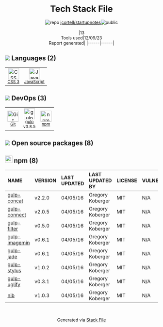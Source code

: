 <!--
&lt;--- Readme.md Snippet without images Start ---&gt;
## Tech Stack
jcortell/startupnotes is built on the following main stack:

- [gulp](http://gulpjs.com/) – JS Build Tools / JS Task Runners
- [JavaScript](https://developer.mozilla.org/en-US/docs/Web/JavaScript) – Languages

Full tech stack [here](/techstack.md)

&lt;--- Readme.md Snippet without images End ---&gt;

&lt;--- Readme.md Snippet with images Start ---&gt;
## Tech Stack
jcortell/startupnotes is built on the following main stack:

- <img width='25' height='25' src='https://img.stackshare.io/service/844/iruTC031.png' alt='gulp'/> [gulp](http://gulpjs.com/) – JS Build Tools / JS Task Runners
- <img width='25' height='25' src='https://img.stackshare.io/service/1209/javascript.jpeg' alt='JavaScript'/> [JavaScript](https://developer.mozilla.org/en-US/docs/Web/JavaScript) – Languages

Full tech stack [here](/techstack.md)

&lt;--- Readme.md Snippet with images End ---&gt;
-->
<div align="center">

# Tech Stack File
![](https://img.stackshare.io/repo.svg "repo") [jcortell/startupnotes](https://github.com/jcortell/startupnotes)![](https://img.stackshare.io/public_badge.svg "public")
<br/><br/>
|13<br/>Tools used|12/09/23 <br/>Report generated|
|------|------|
</div>

## <img src='https://img.stackshare.io/languages.svg'/> Languages (2)
<table><tr>
  <td align='center'>
  <img width='36' height='36' src='https://img.stackshare.io/service/6727/css.png' alt='CSS 3'>
  <br>
  <sub><a href="https://developer.mozilla.org/en-US/docs/Web/CSS/CSS3">CSS 3</a></sub>
  <br>
  <sub></sub>
</td>

<td align='center'>
  <img width='36' height='36' src='https://img.stackshare.io/service/1209/javascript.jpeg' alt='JavaScript'>
  <br>
  <sub><a href="https://developer.mozilla.org/en-US/docs/Web/JavaScript">JavaScript</a></sub>
  <br>
  <sub></sub>
</td>

</tr>
</table>

## <img src='https://img.stackshare.io/devops.svg'/> DevOps (3)
<table><tr>
  <td align='center'>
  <img width='36' height='36' src='https://img.stackshare.io/service/1046/git.png' alt='Git'>
  <br>
  <sub><a href="http://git-scm.com/">Git</a></sub>
  <br>
  <sub></sub>
</td>

<td align='center'>
  <img width='36' height='36' src='https://img.stackshare.io/service/844/iruTC031.png' alt='gulp'>
  <br>
  <sub><a href="http://gulpjs.com/">gulp</a></sub>
  <br>
  <sub>v3.8.5</sub>
</td>

<td align='center'>
  <img width='36' height='36' src='https://img.stackshare.io/service/1120/lejvzrnlpb308aftn31u.png' alt='npm'>
  <br>
  <sub><a href="https://www.npmjs.com/">npm</a></sub>
  <br>
  <sub></sub>
</td>

</tr>
</table>


## <img src='https://img.stackshare.io/group.svg' /> Open source packages (8)</h2>

## <img width='24' height='24' src='https://img.stackshare.io/service/1120/lejvzrnlpb308aftn31u.png'/> npm (8)

|NAME|VERSION|LAST UPDATED|LAST UPDATED BY|LICENSE|VULNERABILITIES|
|:------|:------|:------|:------|:------|:------|
|[gulp-concat](https://www.npmjs.com/gulp-concat)|v2.2.0|04/05/16|Gregory Koberger |MIT|N/A|
|[gulp-connect](https://www.npmjs.com/gulp-connect)|v2.0.5|04/05/16|Gregory Koberger |MIT|N/A|
|[gulp-filter](https://www.npmjs.com/gulp-filter)|v0.5.0|04/05/16|Gregory Koberger |MIT|N/A|
|[gulp-imagemin](https://www.npmjs.com/gulp-imagemin)|v0.6.1|04/05/16|Gregory Koberger |MIT|N/A|
|[gulp-jade](https://www.npmjs.com/gulp-jade)|v0.6.1|04/05/16|Gregory Koberger |MIT|N/A|
|[gulp-stylus](https://www.npmjs.com/gulp-stylus)|v1.0.2|04/05/16|Gregory Koberger |MIT|N/A|
|[gulp-uglify](https://www.npmjs.com/gulp-uglify)|v0.3.1|04/05/16|Gregory Koberger |MIT|N/A|
|[nib](https://www.npmjs.com/nib)|v1.0.3|04/05/16|Gregory Koberger |MIT|N/A|

<br/>
<div align='center'>

Generated via [Stack File](https://github.com/marketplace/stack-file)
